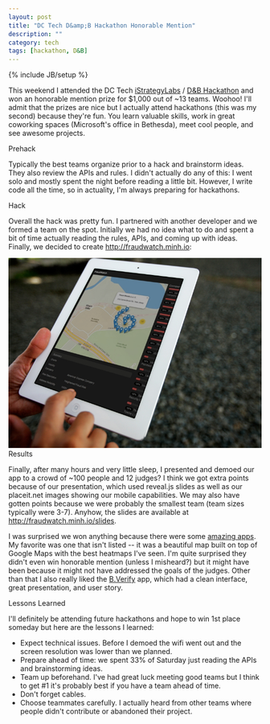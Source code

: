 ```yaml
---
layout: post
title: "DC Tech D&amp;B Hackathon Honorable Mention"
description: ""
category: tech
tags: [hackathon, D&B]
---
```

{% include JB/setup %}

This weekend I attended the DC Tech <a href="http://www.istrategylabs.com/" target="_blank">iStrategyLabs</a> / <a href="https://dnbdctech.eventbrite.com/" target="_blank">D&amp;B Hackathon</a> and won an 
honorable mention prize for $1,000 out of ~13 teams. Woohoo! I'll admit
that the prizes are nice but I actually attend hackathons (this was my second)
because they're fun. You learn valuable skills, work in great coworking
spaces (Microsoft's office in Bethesda), meet cool people, and see awesome
projects.

<div class="mSpotlight">Prehack</div>

Typically the best teams organize prior to a hack and brainstorm ideas. They also
review the APIs and rules. I didn't actually do any of this: I went
solo and mostly spent the night before reading a little bit. However, I write code all
the time, so in actuality, I'm always preparing for hackathons.

<div class="mSpotlight">Hack</div>

Overall the hack was pretty fun. I partnered with another developer and
we formed a team on the spot. Initially we had no idea what to do and spent
a bit of time actually reading the rules, APIs, and coming up with ideas. Finally,
we decided to create <a href="http://fraudwatch.minh.io" target="_blank">http://fraudwatch.minh.io</a>:

<img class="imageSpotlight" src="/assets/img/fraudwatch_ipad.jpg" alt="fraudwatch.jpg"/>

<div class="mSpotlight">Results</div>

Finally, after many hours and very little sleep, I presented and demoed our app
to a crowd of ~100 people and 12 judges? I think we got extra points because of
our presentation, which used reveal.js slides as well as our placeit.net images showing
our mobile capabilities. We may also have gotten points because we were probably the smallest
team (team sizes typically were 3-7). Anyhow, the slides are available at <a href="http://fraudwatch.minh.io/slides" target="_blank">http://fraudwatch.minh.io/slides</a>.

I was surprised we won anything because there were some 
<a href="http://dctechhack.challengepost.com/submissions" target="_blank">amazing apps</a>. 
My favorite was one that isn't listed -- it was a beautiful map built on top of
Google Maps with the best heatmaps I've seen. I'm quite surprised they didn't 
even win honorable mention (unless I misheard?) but it might have been because
it might not have addressed the goals of the judges. Other than that I also
really liked the <a href="http://ec2-54-237-120-185.compute-1.amazonaws.com/" target="_blank">B.Verify</a>
app, which had a clean interface, great presentation, and user story.

<div class="mSpotlight">Lessons Learned</div>

I'll definitely be attending future hackathons and hope to win 1st place
someday but here are the lessons I learned:

* Expect technical issues. Before I demoed the wifi went out and 
the screen resolution was lower than we planned.
* Prepare ahead of time: we spent 33% of Saturday just reading the APIs
and brainstorming ideas.
* Team up beforehand. I've had great luck meeting good teams but I think
to get #1 it's probably best if you have a team ahead of time.
* Don't forget cables. 
* Choose teammates carefully. I actually heard from other teams where people
didn't contribute or abandoned their project.
